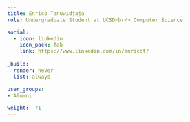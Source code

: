 ```yaml
---
title: Enrico Tanuwidjaja
role: Undergraduate Student at UCSD<br/> Computer Science

social:
  - icon: linkedin
    icon_pack: fab
    link: https://www.linkedin.com/in/enricot/
    
_build:
  render: never
  list: always

user_groups:
- Alumni

weight: -71
---
```

